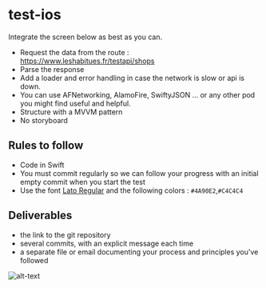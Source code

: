 # test-ios

Integrate the screen below as best as you can.

- Request the data from the route : https://www.leshabitues.fr/testapi/shops
- Parse the response
- Add a loader and error handling in case the network is slow or api is down.
- You can use AFNetworking, AlamoFire, SwiftyJSON ... or any other pod you might find useful and helpful.
- Structure with a MVVM pattern
- No storyboard

## Rules to follow
- Code in Swift
- You must commit regularly so we can follow your progress with an initial empty commit when you start the test
- Use the font [Lato Regular](https://fonts.google.com/specimen/Lato) and the following colors : `#4A90E2`,`#C4C4C4`

## Deliverables

- the link to the git repository
- several commits, with an explicit message each time
- a separate file or email documenting your process and principles you've followed

![alt-text](https://s3.eu-west-3.amazonaws.com/lh-prod-static/img/job/test-mobile-view.png )
